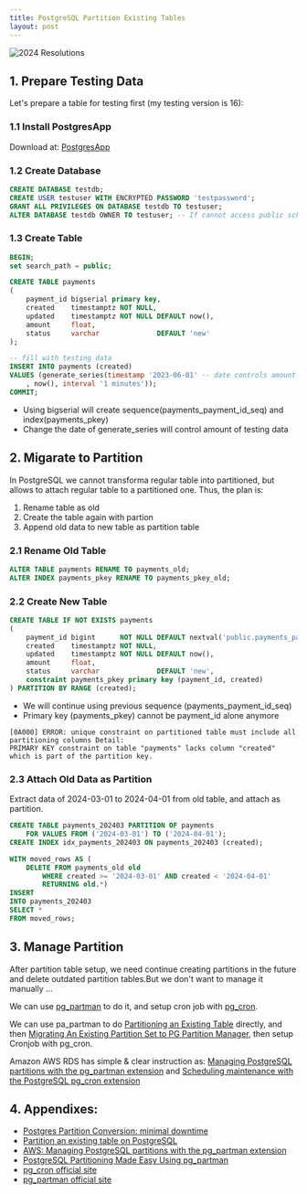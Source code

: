 ```yaml
---
title: PostgreSQL Partition Existing Tables
layout: post
---
```


![2024 Resolutions](http://villim.github.io/img/2024/postgresql.jpg)


## 1. Prepare Testing Data

Let's prepare a table for testing first (my testing version is 16):

### 1.1 Install PostgresApp

Download at: [PostgresApp](https://postgresapp.com/)

### 1.2 Create Database

```sql
CREATE DATABASE testdb;
CREATE USER testuser WITH ENCRYPTED PASSWORD 'testpassword';
GRANT ALL PRIVILEGES ON DATABASE testdb TO testuser; 
ALTER DATABASE testdb OWNER TO testuser; -- If cannot access public schema
```

### 1.3 Create Table

```sql
BEGIN;
set search_path = public;

CREATE TABLE payments
(
    payment_id bigserial primary key,
    created    timestamptz NOT NULL,
    updated    timestamptz NOT NULL DEFAULT now(),
    amount     float,
    status     varchar              DEFAULT 'new'
);

-- fill with testing data
INSERT INTO payments (created)
VALUES (generate_series(timestamp '2023-06-01' -- date controls amount
    , now(), interval '1 minutes'));
COMMIT;
```

* Using bigserial will create sequence(payments_payment_id_seq) and index(payments_pkey)
* Change the date of generate_series will control amount of testing data



## 2. Migarate to Partition 

In PostgreSQL we cannot transforma regular table into partitioned, but allows to attach regular table to a partitioned one. Thus, the plan is:

1. Rename table as old
2. Create the table again with partion
3. Append old data to new table as partition table

### 2.1 Rename Old Table

```sql
ALTER TABLE payments RENAME TO payments_old;
ALTER INDEX payments_pkey RENAME TO payments_pkey_old;
```

### 2.2 Create New Table

```sql
CREATE TABLE IF NOT EXISTS payments
(
    payment_id bigint      NOT NULL DEFAULT nextval('public.payments_payment_id_seq'::regclass),
    created    timestamptz NOT NULL,
    updated    timestamptz NOT NULL DEFAULT now(),
    amount     float,
    status     varchar              DEFAULT 'new',
    constraint payments_pkey primary key (payment_id, created)
) PARTITION BY RANGE (created);

```

* We will continue using previous sequence (payments_payment_id_seq)
* Primary key (payments_pkey) cannot be payment_id alone anymore

```
[0A000] ERROR: unique constraint on partitioned table must include all partitioning columns Detail:
PRIMARY KEY constraint on table "payments" lacks column "created" which is part of the partition key.
```

### 2.3 Attach Old Data as Partition

Extract data of 2024-03-01 to 2024-04-01 from old table, and attach as partition.

```sql
CREATE TABLE payments_202403 PARTITION OF payments
    FOR VALUES FROM ('2024-03-01') TO ('2024-04-01');
CREATE INDEX idx_payments_202403 ON payments_202403 (created);

WITH moved_rows AS (
    DELETE FROM payments_old old
        WHERE created >= '2024-03-01' AND created < '2024-04-01'
        RETURNING old.*)
INSERT
INTO payments_202403
SELECT *
FROM moved_rows;
```

## 3. Manage Partition 

After partition table setup, we need continue creating partitions in the future and delete outdated partition tables.But we don't want to manage it manually ... 

We can use [pg_partman](https://github.com/pgpartman/pg_partman?tab=readme-ov-file#installation) to do it, and setup cron job with [pg_cron](https://github.com/citusdata/pg_cron?tab=readme-ov-file#installing-pg_cron).

We can use pa_partman to do [Partitioning an Existing Table](https://github.com/pgpartman/pg_partman/blob/master/doc/pg_partman_howto.md#partitioning-an-existing-table) directly, and then [Migrating An Existing Partition Set to PG Partition Manager](https://github.com/pgpartman/pg_partman/blob/master/doc/migrate_to_partman.md#migrating-an-existing-partition-set-to-pg-partition-manager), then setup Cronjob with pg_cron.

Amazon AWS RDS has simple & clear instruction as: [Managing PostgreSQL partitions with the pg_partman extension](https://docs.aws.amazon.com/AmazonRDS/latest/UserGuide/PostgreSQL_Partitions.html) and [Scheduling maintenance with the PostgreSQL pg_cron extension]()

## 4. Appendixes:

* [Postgres Partition Conversion: minimal downtime](https://www.kylehailey.com/post/postgres-partition-conversion-minimal-downtime)
* [Partition an existing table on PostgreSQL](https://rodoq.medium.com/partition-an-existing-table-on-postgresql-480b84582e8d)
* [AWS: Managing PostgreSQL partitions with the pg_partman extension](https://docs.aws.amazon.com/AmazonRDS/latest/UserGuide/PostgreSQL_Partitions.html)
* [PostgreSQL Partitioning Made Easy Using pg_partman](https://www.percona.com/blog/postgresql-partitioning-made-easy-using-pg_partman-timebased/)
* [pg_cron official site](https://github.com/citusdata/pg_cron?tab=readme-ov-file#what-is-pg_cron)
* [pg_partman official site](https://github.com/pgpartman/pg_partman?tab=readme-ov-file#postgresql-partition-manager)




